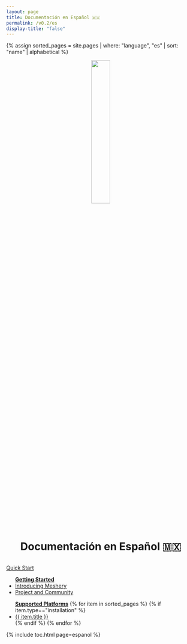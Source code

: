 ```yaml
---
layout: page
title: Documentación en Español 🇲🇽
permalink: /v0.2/es
display-title: "false"
---
```


{% assign sorted_pages = site.pages | where: "language", "es" | sort: "name" | alphabetical %}

<div style="display: block; text-align: center; margin-bottom: 30px;">
    <a href="https://layer5.io/meshery">
    <img style="width: calc(100% / 3.2); margin-bottom: 20px;"
         src="/assets/img/meshery/meshery-logo-light-text.svg" />
    </a>
    <p>
      <h1>Documentación en Español 🇲🇽</h1>
    </p>
</div>

<!-- Contribuir Inicio-->
<!-- QUICK START -->
  <div>
    <a href="{{ site.baseurl }}/es/installation">
        <div class="overview">Quick&nbsp;Start</div>
    </a>
    <ul><b><a href="{{ site.baseurl }}/es/installation">Getting Started</a></b>
        <li><a href="{{ site.baseurl }}/es/overview">Introducing Meshery</a></li>
        <li><a href="{{ site.baseurl }}/es/project">Project and Community</a></li>
    </ul>
    <ul><b><a href="{{ site.baseurl }}/es/installation/platforms" class="text-black">Supported Platforms</a></b>
        {% for item in sorted_pages %}
        {% if item.type=="installation" %}
          <li><a href="{{ site.baseurl }}{{ item.url }}">{{ item.title }}</a></li>
          {% endif %}
        {% endfor %}
      </ul>
  </div>

{% include toc.html page=espanol %}
